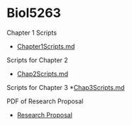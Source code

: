 # Biol5263

Chapter 1 Scripts
* [Chapter1Scripts.md](https://github.com/biol726314/Biol5263/blob/main/Chapter1Scripts.md)

Scripts for Chapter 2
* [Chap2Scripts.md](https://github.com/biol726314/Biol5263/blob/main/Chap2Scripts.md)

Scripts for Chapter 3
*[Chap3Scripts.md](https://github.com/biol726314/Biol5263/blob/main/Chap3Scripts.md)

PDF of Research Proposal
* [Research Proposal](https://github.com/biol726314/Biol5263/blob/main/Research%20Proposal%20-%20BIOL%207263.pdf)